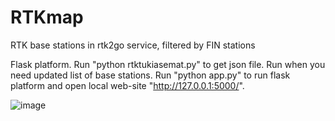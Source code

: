 # RTKmap
RTK base stations in rtk2go service, filtered by FIN stations

Flask platform. 
Run "python rtktukiasemat.py" to get json file. Run when you need updated list of base stations.
Run "python app.py" to run flask platform and open local web-site "http://127.0.0.1:5000/".

![image](https://github.com/tuni-agri/RTKmap/assets/44966913/7b9090bd-bacc-4e9e-965b-b9ad4a721824)

